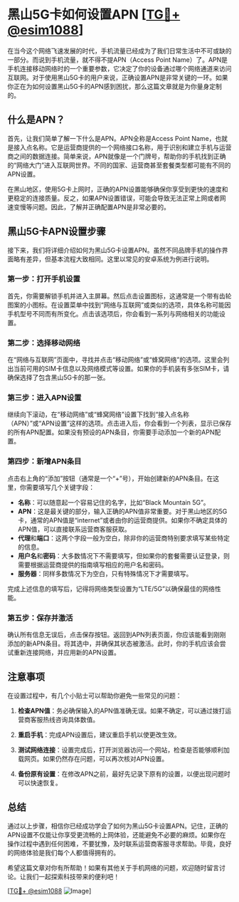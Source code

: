 # 黑山5G卡如何设置APN [[TG💪+ @esim1088](https://t.me/s/esim1088)]

在当今这个网络飞速发展的时代，手机流量已经成为了我们日常生活中不可或缺的一部分。而说到手机流量，就不得不提APN（Access Point Name）了。APN是手机连接移动网络时的一个重要参数，它决定了你的设备通过哪个网络通道来访问互联网。对于使用黑山5G卡的用户来说，正确设置APN是非常关键的一环。如果你正在为如何设置黑山5G卡的APN感到困扰，那么这篇文章就是为你量身定制的。

## 什么是APN？

首先，让我们简单了解一下什么是APN。APN全称是Access Point Name，也就是接入点名称。它是运营商提供的一个网络接口名称，用于识别和建立手机与运营商之间的数据连接。简单来说，APN就像是一个门牌号，帮助你的手机找到正确的“网络大门”进入互联网世界。不同的国家、运营商甚至套餐类型都可能有不同的APN设置。

在黑山地区，使用5G卡上网时，正确的APN设置能够确保你享受到更快的速度和更稳定的连接质量。反之，如果APN设置错误，可能会导致无法正常上网或者网速变慢等问题。因此，了解并正确配置APN是非常必要的。

## 黑山5G卡APN设置步骤

接下来，我们将详细介绍如何为黑山5G卡设置APN。虽然不同品牌手机的操作界面略有差异，但基本流程大致相同。这里以常见的安卓系统为例进行说明。

### 第一步：打开手机设置

首先，你需要解锁手机并进入主屏幕。然后点击设置图标，这通常是一个带有齿轮图案的小图标。在设置菜单中找到“网络与互联网”或类似的选项，具体名称可能因手机型号不同而有所变化。点击该选项后，你会看到一系列与网络相关的功能设置。

### 第二步：选择移动网络

在“网络与互联网”页面中，寻找并点击“移动网络”或“蜂窝网络”的选项。这里会列出当前可用的SIM卡信息以及网络模式等设置。如果你的手机装有多张SIM卡，请确保选择了包含黑山5G卡的那一张。

### 第三步：进入APN设置

继续向下滚动，在“移动网络”或“蜂窝网络”设置下找到“接入点名称（APN）”或“APN设置”这样的选项。点击进入后，你会看到一个列表，显示已保存的所有APN配置。如果没有预设的APN条目，你需要手动添加一个新的APN配置。

### 第四步：新增APN条目

点击右上角的“添加”按钮（通常是一个“+”号），开始创建新的APN条目。在这里，你需要填写几个关键字段：

- **名称**：可以随意起一个容易记住的名字，比如“Black Mountain 5G”。
- **APN**：这是最关键的部分，输入正确的APN值非常重要。对于黑山地区的5G卡，通常的APN值是“internet”或者由你的运营商提供。如果你不确定具体的APN值，可以直接联系运营商客服获取。
- **代理**和**端口**：这两个字段一般为空白，除非你的运营商特别要求填写某些特定的信息。
- **用户名**和**密码**：大多数情况下不需要填写，但如果你的套餐需要认证登录，则需要根据运营商提供的指南填写相应的用户名和密码。
- **服务器**：同样多数情况下为空白，只有特殊情况下才需要填写。

完成上述信息的填写后，记得将网络类型设置为“LTE/5G”以确保最佳的网络性能。

### 第五步：保存并激活

确认所有信息无误后，点击保存按钮。返回到APN列表页面，你应该能看到刚刚添加的新APN条目。将其选中，并确保其状态被激活。此时，你的手机应该会尝试重新连接网络，并应用新的APN设置。

## 注意事项

在设置过程中，有几个小贴士可以帮助你避免一些常见的问题：

1. **检查APN值**：务必确保输入的APN值准确无误。如果不确定，可以通过拨打运营商客服热线咨询具体数值。
   
2. **重启手机**：完成APN设置后，建议重启手机以使更改生效。

3. **测试网络连接**：设置完成后，打开浏览器访问一个网站，检查是否能够顺利加载网页。如果仍然存在问题，可以再次核对APN设置。

4. **备份原有设置**：在修改APN之前，最好先记录下原有的设置，以便出现问题时可以快速恢复。

## 总结

通过以上步骤，相信你已经成功学会了如何为黑山5G卡设置APN。记住，正确的APN设置不仅能让你享受更流畅的上网体验，还能避免不必要的麻烦。如果你在操作过程中遇到任何困难，不要犹豫，及时联系运营商客服寻求帮助。毕竟，良好的网络体验是我们每个人都值得拥有的。

希望这篇文章对你有所帮助！如果有其他关于手机网络的问题，欢迎随时留言讨论。让我们一起探索科技带来的便利吧！

[[TG💪+ @esim1088](https://t.me/s/esim1088) ![Image](https://i.postimg.cc/4NQfJmqS/Snipaste-2025-05-13-00-14-12.png)]